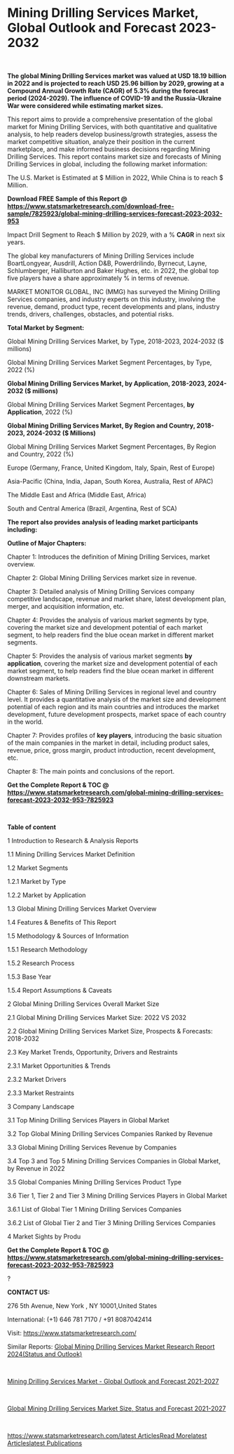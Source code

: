 <h1>Mining Drilling Services Market, Global Outlook and Forecast 2023-2032</h1><br/><p><strong>The global Mining Drilling Services market was valued at USD 18.19 billion in 2022 and is projected to reach USD 25.96 billion by 2029, growing at a Compound Annual Growth Rate (<strong>CAGR</strong>) of 5.3% during the forecast period (2024-2029). The influence of COVID-19 and the Russia-Ukraine War were considered while estimating market sizes.</strong></p>
 
 
 
 <p>This report aims to provide a comprehensive presentation of the global market for Mining Drilling Services, with both quantitative and qualitative analysis, to help readers develop business/growth strategies, assess the market competitive situation, analyze their position in the current marketplace, and make informed business decisions regarding Mining Drilling Services. This report contains market size and forecasts of Mining Drilling Services in global, including the following market information:</p>
 
 
 
 <p>The U.S. Market is Estimated at $ Million in 2022, While China is to reach $ Million.</p>
 
 
 
 <p><strong>Download FREE Sample of this Report @ <a href="https://www.statsmarketresearch.com/download-free-sample/7825923/global-mining-drilling-services-forecast-2023-2032-953">https://www.statsmarketresearch.com/download-free-sample/7825923/global-mining-drilling-services-forecast-2023-2032-953</a></strong></p>
 
 
 
 <p>Impact Drill Segment to Reach $ Million by 2029, with a % <strong>CAGR</strong> in next six years.</p>
 
 
 
 <p>The global key manufacturers of Mining Drilling Services include BoartLongyear, Ausdrill, Action D&B, Powerdrilindo, Byrnecut, Layne, Schlumberger, Halliburton and Baker Hughes, etc. in 2022, the global top five players have a share approximately % in terms of revenue.</p>
 
 
 
 <p>MARKET MONITOR GLOBAL, INC (MMG) has surveyed the Mining Drilling Services companies, and industry experts on this industry, involving the revenue, demand, product type, recent developments and plans, industry trends, drivers, challenges, obstacles, and potential risks.</p>
 
 
 
 <p><strong>Total Market by Segment:</strong></p>
 
 
 
 <p>Global Mining Drilling Services Market, by Type, 2018-2023, 2024-2032 ($ millions)</p>
 
 
 
 <p>Global Mining Drilling Services Market Segment Percentages, by Type, 2022 (%)</p>
 
 
 
 <p><strong>Global Mining Drilling Services Market, <strong>by Application</strong>, 2018-2023, 2024-2032 ($ millions)</strong></p>
 
 
 
 <p>Global Mining Drilling Services Market Segment Percentages, <strong>by Application</strong>, 2022 (%)</p>
 
 
 
 <p><strong>Global Mining Drilling Services Market, By Region and Country, 2018-2023, 2024-2032 ($ Millions)</strong></p>
 
 
 
 <p>Global Mining Drilling Services Market Segment Percentages, By Region and Country, 2022 (%)</p>
 
 
 
 <p>Europe (Germany, France, United Kingdom, Italy, Spain, Rest of Europe)</p>
 
 
 
 <p>Asia-Pacific (China, India, Japan, South Korea, Australia, Rest of APAC)</p>
 
 
 
 <p>The Middle East and Africa (Middle East, Africa)</p>
 
 
 
 <p>South and Central America (Brazil, Argentina, Rest of SCA)</p>
 
 
 
 <p><strong>The report also provides analysis of leading market participants including:</strong></p>
 
 
 
 <p><strong>Outline of Major Chapters:</strong></p>
 
 
 
 <p>Chapter 1: Introduces the definition of Mining Drilling Services, market overview.</p>
 
 
 
 <p>Chapter 2: Global Mining Drilling Services market size in revenue.</p>
 
 
 
 <p>Chapter 3: Detailed analysis of Mining Drilling Services company competitive landscape, revenue and market share, latest development plan, merger, and acquisition information, etc.</p>
 
 
 
 <p>Chapter 4: Provides the analysis of various market segments by type, covering the market size and development potential of each market segment, to help readers find the blue ocean market in different market segments.</p>
 
 
 
 <p>Chapter 5: Provides the analysis of various market segments <strong>by application</strong>, covering the market size and development potential of each market segment, to help readers find the blue ocean market in different downstream markets.</p>
 
 
 
 <p>Chapter 6: Sales of Mining Drilling Services in regional level and country level. It provides a quantitative analysis of the market size and development potential of each region and its main countries and introduces the market development, future development prospects, market space of each country in the world.</p>
 
 
 
 <p>Chapter 7: Provides profiles of <strong>key players</strong>, introducing the basic situation of the main companies in the market in detail, including product sales, revenue, price, gross margin, product introduction, recent development, etc.</p>
 
 
 
 <p>Chapter 8: The main points and conclusions of the report.</p>
 
 
 
 <div><b>Get the Complete Report & TOC @ <a href="https://www.statsmarketresearch.com/global-mining-drilling-services-forecast-2023-2032-953-7825923">https://www.statsmarketresearch.com/global-mining-drilling-services-forecast-2023-2032-953-7825923</a></b></div>
 
 
 
 <p><br />
 
 <b>Table of content</b></p>
 
 
 
 <p>1 Introduction to Research & Analysis Reports<br />
 
 1.1 Mining Drilling Services Market Definition<br />
 
 1.2 Market Segments<br />
 
 1.2.1 Market by Type<br />
 
 1.2.2 Market by Application<br />
 
 1.3 Global Mining Drilling Services Market Overview<br />
 
 1.4 Features & Benefits of This Report<br />
 
 1.5 Methodology & Sources of Information<br />
 
 1.5.1 Research Methodology<br />
 
 1.5.2 Research Process<br />
 
 1.5.3 Base Year<br />
 
 1.5.4 Report Assumptions & Caveats<br />
 
 2 Global Mining Drilling Services Overall Market Size<br />
 
 2.1 Global Mining Drilling Services Market Size: 2022 VS 2032<br />
 
 2.2 Global Mining Drilling Services Market Size, Prospects & Forecasts: 2018-2032<br />
 
 2.3 Key Market Trends, Opportunity, Drivers and Restraints<br />
 
 2.3.1 Market Opportunities & Trends<br />
 
 2.3.2 Market Drivers<br />
 
 2.3.3 Market Restraints<br />
 
 3 Company Landscape<br />
 
 3.1 Top Mining Drilling Services Players in Global Market<br />
 
 3.2 Top Global Mining Drilling Services Companies Ranked by Revenue<br />
 
 3.3 Global Mining Drilling Services Revenue by Companies<br />
 
 3.4 Top 3 and Top 5 Mining Drilling Services Companies in Global Market, by Revenue in 2022<br />
 
 3.5 Global Companies Mining Drilling Services Product Type<br />
 
 3.6 Tier 1, Tier 2 and Tier 3 Mining Drilling Services Players in Global Market<br />
 
 3.6.1 List of Global Tier 1 Mining Drilling Services Companies<br />
 
 3.6.2 List of Global Tier 2 and Tier 3 Mining Drilling Services Companies<br />
 
 4 Market Sights by Produ</p>
 
 
 
 <div><b>Get the Complete Report & TOC @ <a href="https://www.statsmarketresearch.com/global-mining-drilling-services-forecast-2023-2032-953-7825923">https://www.statsmarketresearch.com/global-mining-drilling-services-forecast-2023-2032-953-7825923</a></b></div>
 
 
 
 <p>? </p>
 
 
 
 <p><b>CONTACT US:</b><br />
 
 276 5th Avenue, New York , NY 10001,United States<br />
 
 International: (+1) 646 781 7170 / +91 8087042414<br />
 
 Visit: <a href="https://www.statsmarketresearch.com/">https://www.statsmarketresearch.com/</a><br />
 
 Similar Reports: <a href="https://www.statsmarketresearch.com/global-mining-drilling-services-forecast-2023-2032-953-7825923">Global Mining Drilling Services Market Research Report 2024(Status and Outlook)</a><br />
 
 <br />
 
 <a href="https://www.statsmarketresearch.com/global-mining-drilling-services-forecast-2023-2032-953-7825923">Mining Drilling Services Market - Global Outlook and Forecast 2021-2027</a><br />
 
 <br />
 
 <a href="https://www.statsmarketresearch.com/global-mining-drilling-services-forecast-2023-2032-953-7825923">Global Mining Drilling Services Market Size, Status and Forecast 2021-2027</a><br />
 
 <br />
 
 <a href="https://gyeongbokgung.com">https://www.statsmarketresearch.com/</a><a href="https://hallyeomaritime.com">latest Articles</a><a href="https://jingwansa.com">Read More</a><a href="https://nguoiviet.jp/">latest Articles</a><a href="https://www.intelmarketresearch.com/">latest Publications</a></p>